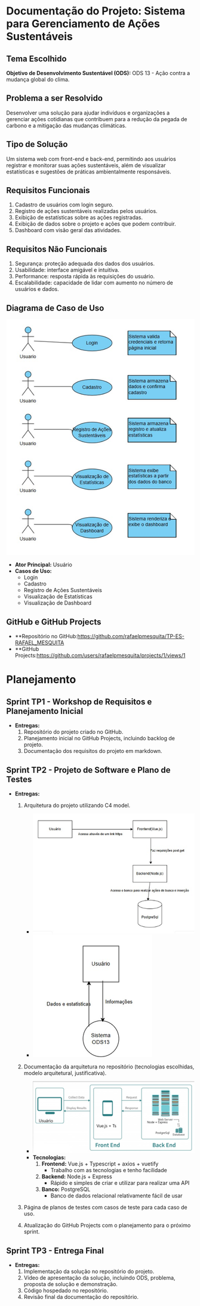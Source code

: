 # Documentação do Projeto: Sistema para Gerenciamento de Ações Sustentáveis

## Tema Escolhido
**Objetivo de Desenvolvimento Sustentável (ODS):** ODS 13 - Ação contra a mudança global do clima.

## Problema a ser Resolvido
Desenvolver uma solução para ajudar indivíduos e organizações a gerenciar ações cotidianas que contribuem para a redução da pegada de carbono e a mitigação das mudanças climáticas.

## Tipo de Solução
Um sistema web com front-end e back-end, permitindo aos usuários registrar e monitorar suas ações sustentáveis, além de visualizar estatísticas e sugestões de práticas ambientalmente responsáveis.

## Requisitos Funcionais
1. Cadastro de usuários com login seguro.
2. Registro de ações sustentáveis realizadas pelos usuários.
3. Exibição de estatísticas sobre as ações registradas.
4. Exibição de dados sobre o projeto e ações que podem contribuir.
5. Dashboard com visão geral das atividades.

## Requisitos Não Funcionais
1. Segurança: proteção adequada dos dados dos usuários.
2. Usabilidade: interface amigável e intuitiva.
3. Performance: resposta rápida às requisições do usuário.
4. Escalabilidade: capacidade de lidar com aumento no número de usuários e dados.

## Diagrama de Caso de Uso
![Diagrama de Caso de Uso](Imagens/diagrama-de-caso-de-uso.jpg)

- **Ator Principal:** Usuário
- **Casos de Uso:**
  - Login
  - Cadastro
  - Registro de Ações Sustentáveis
  - Visualização de Estatísticas
  - Visualização de Dashboard

## GitHub e GitHub Projects
- **Repositório no GitHub:https://github.com/rafaelpmesquita/TP-ES-RAFAEL_MESQUITA
- **GitHub Projects:https://github.com/users/rafaelpmesquita/projects/1/views/1

# Planejamento

## Sprint TP1 - Workshop de Requisitos e Planejamento Inicial
- **Entregas:**
  1. Repositório do projeto criado no GitHub.
  2. Planejamento inicial no GitHub Projects, incluindo backlog de projeto.
  3. Documentação dos requisitos do projeto em markdown.

## Sprint TP2 - Projeto de Software e Plano de Testes
- **Entregas:**
  1. Arquitetura do projeto utilizando C4 model.
     - ![Diagrama de Container](Imagens/diagrama-de-container.jpg)
     - ![Diagrama de Contexto](Imagens/diagrama-de-contexto.jpg)
     <!-- - ![Diagrama de Componentes](imagens/diagrama-de-componentes.jpg) -->
  2. Documentação da arquitetura no repositório (tecnologias escolhidas, modelo arquitetural, justificativa).
     - ![Modelo Arquitetural](Imagens/modelo-arquitetural.jpg)
     - **Tecnologias:** 
       1. **Frontend:** Vue.js + Typescript + axios + vuetify
          - Trabalho com as tecnologias e tenho facilidade
       2. **Backend:** Node.js + Express
          - Rápido e simples de criar e utilizar para realizar uma API
       3. **Banco:** PostgreSQL
          - Banco de dados relacional relativamente fácil de usar

  3. Página de planos de testes com casos de teste para cada caso de uso.
  4. Atualização do GitHub Projects com o planejamento para o próximo sprint.

## Sprint TP3 - Entrega Final
- **Entregas:**
  1. Implementação da solução no repositório do projeto.
  2. Vídeo de apresentação da solução, incluindo ODS, problema, proposta de solução e demonstração.
  3. Código hospedado no repositório.
  4. Revisão final da documentação do repositório.

